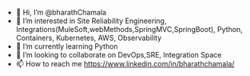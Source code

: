 - 👋 Hi, I’m @bharathChamala
- 👀 I’m interested in Site Reliability Engineering, Integrations(MuleSoft,webMethods,SpringMVC,SpringBoot), Python, Containers, Kubernetes, AWS, Observability
- 🌱 I’m currently learning Python
- 💞️ I’m looking to collaborate on DevOps,SRE, Integration Space
- 📫 How to reach me https://www.linkedin.com/in/bharathchamala/

<!---
bharathChamala/bharathChamala is a ✨ special ✨ repository because its `README.md` (this file) appears on your GitHub profile.
You can click the Preview link to take a look at your changes.
--->
